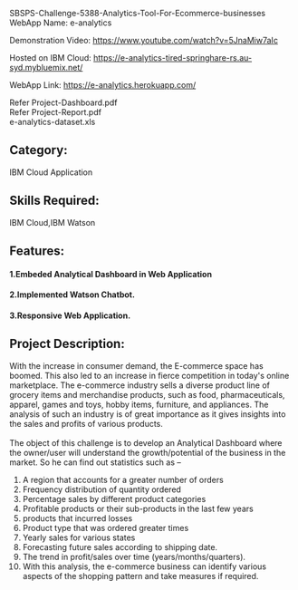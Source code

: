 SBSPS-Challenge-5388-Analytics-Tool-For-Ecommerce-businesses<br>
WebApp Name: e-analytics

Demonstration Video:
https://www.youtube.com/watch?v=5JnaMiw7aIc

Hosted on IBM Cloud:
https://e-analytics-tired-springhare-rs.au-syd.mybluemix.net/

WebApp Link:
https://e-analytics.herokuapp.com/

Refer Project-Dashboard.pdf<br>
Refer Project-Report.pdf<br>
e-analytics-dataset.xls

## Category:
IBM Cloud Application

## Skills Required:
IBM Cloud,IBM Watson

## Features:
#### 1.Embeded Analytical Dashboard in  Web Application
#### 2.Implemented Watson Chatbot.
#### 3.Responsive Web Application.

## Project Description:

With the increase in consumer demand, the E-commerce space has boomed. This also led to an increase in fierce competition in today's online marketplace. The e-commerce industry sells a diverse product line of grocery items and merchandise products, such as food, pharmaceuticals, apparel, games and toys, hobby items, furniture, and appliances. The analysis of such an industry is of great importance as it gives insights into the sales and profits of various products.<br><br>
The object of this challenge is to develop an Analytical Dashboard where the owner/user will understand the growth/potential of the business in the market. So he can find out statistics such as –  <br>

1. A region that accounts for a greater number of orders  <br>
2. Frequency distribution of quantity ordered  <br>
3. Percentage sales by different product categories <br>
4. Profitable products or their sub-products in the last few years <br>
5. products  that incurred losses<br>
6. Product type that was ordered greater times <br>
7. Yearly sales for various states<br>
8. Forecasting future sales according to shipping date.<br>
9. The trend in profit/sales over time (years/months/quarters).<br>
10. With this analysis, the e-commerce business can identify various aspects of the shopping pattern and take measures if required.
